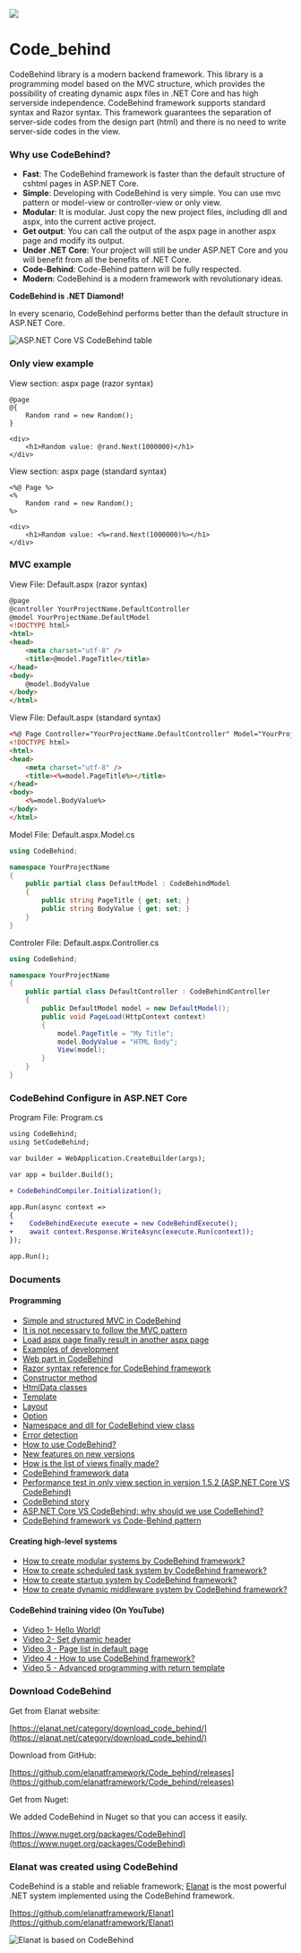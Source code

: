 ![](https://github.com/elanatframework/Code_behind/assets/111444759/986799af-538a-4aca-b7fc-a5b8153c5a24)
# Code_behind
CodeBehind library is a modern backend framework. This library is a programming model based on the MVC structure, which provides the possibility of creating dynamic aspx files in .NET Core and has high serverside independence.
CodeBehind framework supports standard syntax and Razor syntax. This framework guarantees the separation of server-side codes from the design part (html) and there is no need to write server-side codes in the view.

### Why use CodeBehind?
 - **Fast**: The CodeBehind framework is faster than the default structure of cshtml pages in ASP.NET Core.
 - **Simple**: Developing with CodeBehind is very simple. You can use mvc pattern or model-view or controller-view or only view.
 - **Modular**: It is modular. Just copy the new project files, including dll and aspx, into the current active project.
 - **Get output**: You can call the output of the aspx page in another aspx page and modify its output.
 - **Under .NET Core**: Your project will still be under ASP.NET Core and you will benefit from all the benefits of .NET Core.
 - **Code-Behind**: Code-Behind pattern will be fully respected.
 - **Modern**: CodeBehind is a modern framework with revolutionary ideas.

**CodeBehind is .NET Diamond!**

In every scenario, CodeBehind performs better than the default structure in ASP.NET Core.

![ASP.NET Core VS CodeBehind table](https://github.com/elanatframework/Code_behind/assets/111444759/fa78b90a-f404-4cdc-81c1-d101c920c00c)

### Only view example

View section: aspx page (razor syntax)
```cshtml
@page
@{
    Random rand = new Random();
}

<div>
    <h1>Random value: @rand.Next(1000000)</h1>
</div>
```

View section: aspx page (standard syntax)
```cshtml
<%@ Page %>
<%
    Random rand = new Random();
%>

<div>
    <h1>Random value: <%=rand.Next(1000000)%></h1>
</div>
```

### MVC example

View File: Default.aspx (razor syntax)
```aspx
@page
@controller YourProjectName.DefaultController
@model YourProjectName.DefaultModel
<!DOCTYPE html>
<html>
<head>
    <meta charset="utf-8" />
    <title>@model.PageTitle</title>
</head>
<body>
    @model.BodyValue
</body>
</html>
```

View File: Default.aspx (standard syntax)
```aspx
<%@ Page Controller="YourProjectName.DefaultController" Model="YourProjectName.DefaultModel" %>
<!DOCTYPE html>
<html>
<head>
    <meta charset="utf-8" />
    <title><%=model.PageTitle%></title>
</head>
<body>
    <%=model.BodyValue%>
</body>
</html>
```

Model File: Default.aspx.Model.cs
```csharp
using CodeBehind;

namespace YourProjectName
{
    public partial class DefaultModel : CodeBehindModel
    {
        public string PageTitle { get; set; }
        public string BodyValue { get; set; }
    }
}
```

Controler File: Default.aspx.Controller.cs
```csharp
using CodeBehind;

namespace YourProjectName
{
    public partial class DefaultController : CodeBehindController
    {
        public DefaultModel model = new DefaultModel();
        public void PageLoad(HttpContext context)
        {
            model.PageTitle = "My Title";
            model.BodyValue = "HTML Body";
            View(model);
        }
    }
}
```

### CodeBehind Configure in ASP.NET Core
Program File: Program.cs
```diff
using CodeBehind;
using SetCodeBehind;

var builder = WebApplication.CreateBuilder(args);

var app = builder.Build();

+ CodeBehindCompiler.Initialization();

app.Run(async context =>
{
+    CodeBehindExecute execute = new CodeBehindExecute();
+    await context.Response.WriteAsync(execute.Run(context));
});

app.Run();
```

### Documents

#### Programming

 - [Simple and structured MVC in CodeBehind](https://github.com/elanatframework/Code_behind/blob/elanat_framework/doc/simple_and_structured_mvc_in_code_behind.md)
 - [It is not necessary to follow the MVC pattern](https://github.com/elanatframework/Code_behind/blob/elanat_framework/doc/it_is_not_necessary_to_follow_the_mvc_pattern.md)
 - [Load aspx page finally result in another aspx page](https://github.com/elanatframework/Code_behind/blob/elanat_framework/doc/load_aspx_page_finally_result_in_another_aspx_page.md)
 - [Examples of development](https://github.com/elanatframework/Code_behind/blob/elanat_framework/doc/examples_of_development.md)
 - [Web part in CodeBehind](https://github.com/elanatframework/Code_behind/blob/elanat_framework/doc/web_part_in_code_behind.md)
 - [Razor syntax reference for CodeBehind framework](https://github.com/elanatframework/Code_behind/blob/elanat_framework/doc/razor_syntax_reference_for_code_behind_framework.md)
 - [Constructor method](https://github.com/elanatframework/Code_behind/blob/elanat_framework/doc/constructor_method.md)
 - [HtmlData classes](https://github.com/elanatframework/Code_behind/blob/elanat_framework/doc/html_data_classes.md)
 - [Template](https://github.com/elanatframework/Code_behind/blob/elanat_framework/doc/template.md)
 - [Layout](https://github.com/elanatframework/Code_behind/blob/elanat_framework/doc/layout.md)
 - [Option](https://github.com/elanatframework/Code_behind/blob/elanat_framework/doc/option.md)
 - [Namespace and dll for CodeBehind view class](https://github.com/elanatframework/Code_behind/blob/elanat_framework/doc/namespace_and_dll_for_code_behind_view_class.md)
 - [Error detection](https://github.com/elanatframework/Code_behind/blob/elanat_framework/doc/error_detection.md)
 - [How to use CodeBehind?](https://github.com/elanatframework/Code_behind/blob/elanat_framework/doc/how_to_use_code_behind.md)
 - [New features on new versions](https://github.com/elanatframework/Code_behind/blob/elanat_framework/doc/new_features_on_new_versions.md)
 - [How is the list of views finally made?](https://github.com/elanatframework/Code_behind/blob/elanat_framework/doc/how_is_the_list_of_views_finally_made.md)
 - [CodeBehind framework data](https://github.com/elanatframework/Code_behind/blob/elanat_framework/doc/code_behind_framework_data.md)
 - [Performance test in only view section in version 1.5.2 (ASP.NET Core VS CodeBehind)](https://github.com/elanatframework/Code_behind/blob/elanat_framework/doc/performance_test_in_only_view_section_version_1.5.2.md)
 - [CodeBehind story](https://github.com/elanatframework/Code_behind/blob/elanat_framework/doc/code_behind_story.md)
 - [ASP.NET Core VS CodeBehind; why should we use CodeBehind?](https://github.com/elanatframework/Code_behind/blob/elanat_framework/doc/asp_dot_net_core_vs_code_behind.md)
 - [CodeBehind framework vs Code-Behind pattern](https://github.com/elanatframework/Code_behind/blob/elanat_framework/doc/code_behind_framework_vs_code_behind_pattern.md)

#### Creating high-level systems
 - [How to create modular systems by CodeBehind framework?](https://github.com/elanatframework/Code_behind/blob/elanat_framework/doc/how_to_create_modular_systems_by_code_behind_framework.md)
 - [How to create scheduled task system by CodeBehind framework?](https://github.com/elanatframework/Code_behind/blob/elanat_framework/doc/how_to_create_scheduled_task_by_code_behind_framework.md)
 - [How to create startup system by CodeBehind framework?](https://github.com/elanatframework/Code_behind/blob/elanat_framework/doc/how_to_create_startup_system_by_code_behind_framework.md)
 - [How to create dynamic middleware system by CodeBehind framework?](https://github.com/elanatframework/Code_behind/blob/elanat_framework/doc/how_to_create_dynamic_middleware_by_code_behind_framework.md)

#### CodeBehind training video (On YouTube)
 - [Video 1- Hello World!](https://www.youtube.com/watch?v=lxQhDXJ0WcI)
 - [Video 2- Set dynamic header](https://www.youtube.com/watch?v=2kLgI0Uf8sU)
 - [Video 3 - Page list in default page](https://www.youtube.com/watch?v=tUujTKOHFq8)
 - [Video 4 - How to use CodeBehind framework?](https://www.youtube.com/watch?v=wb57rGL3HLc)
 - [Video 5 - Advanced programming with return template](https://www.youtube.com/watch?v=zUftrftUCtw)

### Download CodeBehind

Get from Elanat website:

[https://elanat.net/category/download_code_behind/](https://elanat.net/category/download_code_behind/)

Download from GitHub:

[https://github.com/elanatframework/Code_behind/releases](https://github.com/elanatframework/Code_behind/releases)

Get from Nuget:

We added CodeBehind in Nuget so that you can access it easily.

[https://www.nuget.org/packages/CodeBehind](https://www.nuget.org/packages/CodeBehind)

### Elanat was created using CodeBehind

CodeBehind is a stable and reliable framework; [Elanat](https://elanat.net) is the most powerful .NET system implemented using the CodeBehind framework.

[https://github.com/elanatframework/Elanat](https://github.com/elanatframework/Elanat)

![Elanat is based on CodeBehind](https://github.com/elanatframework/Code_behind/assets/111444759/ca6f8d80-65ae-4b4c-b2e2-c8d4b1270b46)

